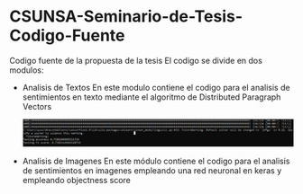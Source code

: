 # CSUNSA-Seminario-de-Tesis-Codigo-Fuente
Codigo fuente de la propuesta de la tesis 
El codigo se divide en dos modulos:
- Analisis de Textos
  En este modulo contiene el codigo para el analisis de sentimientos en texto mediante el algoritmo de Distributed Paragraph Vectors
  
  ![alt text](https://github.com/diegodrg27/CSUNSA-Seminario-de-Tesis-Codigo-Fuente/blob/master/Analisis%20de%20Texto/testing%20result.PNG)
  
- Analisis de Imagenes
  En este módulo contiene el codigo para el analisis de sentimientos en imagenes empleando una red neuronal en keras y empleando objectness score
